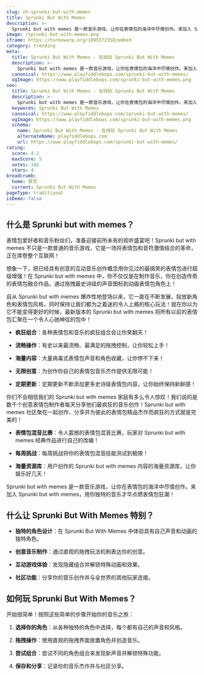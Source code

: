 ```yaml
---
slug: zh-sprunki-but-with-memes
title: Sprunki But With Memes
description: >-
  Sprunki but with memes 是一款音乐游戏，让你在表情包的海洋中尽情创作。来加入 Sprunki but with memes，用你独特的音乐才华点燃表情包狂潮！
image: /sprunki-but-with-memes.png
iframe: https://turbowarp.org/1095572358/embed
category: trending
meta:
  title: Sprunki But With Memes - 在线玩 Sprunki But With Memes
  description: >-
    Sprunki but with memes 是一款音乐游戏，让你在表情包的海洋中尽情创作。来加入 Sprunki but with memes，用你独特的音乐才华点燃表情包狂潮！
  canonical: https://www.playfiddlebops.com/sprunki-but-with-memes/
  ogImage: https://www.playfiddlebops.com/sprunki-but-with-memes.png
seo:
  title: Sprunki But With Memes - 在线玩 Sprunki But With Memes
  description: >-
    Sprunki but with memes 是一款音乐游戏，让你在表情包的海洋中尽情创作。来加入 Sprunki but with memes，用你独特的音乐才华点燃表情包狂潮！
  keywords: Sprunki But With Memes
  canonical: https://www.playfiddlebops.com/sprunki-but-with-memes/
  ogImage: https://www.playfiddlebops.com/sprunki-but-with-memes.png
  schema:
    name: Sprunki But With Memes - 在线玩 Sprunki But With Memes
    alternateName: playfiddlebops.com
    url: https://www.playfiddlebops.com/sprunki-but-with-memes/
rating:
  score: 4.2
  maxScore: 5
  votes: 142
  stars: 4
breadcrumb:
  home: 首页
  current: Sprunki But With Memes
pageType: traditional
isDemo: false
---
```


## 什么是 Sprunki but with memes？

表情包爱好者和音乐粉丝们，准备迎接前所未有的视听盛宴吧！Sprunki but with memes 不只是一款普通的音乐游戏，它是一场将表情包和音符激情结合的革命，正在席卷整个互联网！

想象一下，把已经具有创意的互动音乐创作概念用你见过的最搞笑的表情包进行超级增强！在 Sprunki but with memes 中，你不仅仅是在制作音乐，你在创造传奇的表情包融合作品，通过拖拽最史诗级的声音图标到动画表情包角色上！

自从 Sprunki but with memes 爆炸性地登场以来，它一直在不断发展，投放新角色和表情包风格，同时保持让我们都为之着迷的令人上瘾的核心玩法！就在你以为它不能变得更好的时候，最新版本的 Sprunki but with memes 将所有以前的表情包汇聚在一个令人心驰神往的包中！

- **疯狂组合**：各种表情包和音乐的疯狂组合会让你笑翻天！

- **流畅操作**：有史以来最流畅、最满足的拖拽控制，让你轻松上手！

- **海量内容**：大量病毒式表情包声音和角色收藏，让你停不下来！

- **无限创意**：为创作你自己的表情包音乐杰作提供无限可能！

- **定期更新**：定期更新不断添加更多史诗级表情包内容，让你始终保持新鲜感！

你们不会相信我们的 Sprunki but with memes 家庭有多么令人惊叹！我们说的是数千个创意表情包制作者每天分享他们最疯狂的音乐创作！Sprunki but with memes 社区聚在一起创作、分享并为彼此的表情包精品杰作而疯狂的方式就是完美的！

- **表情包混音比赛**：令人震撼的表情包混音比赛，玩家对 Sprunki but with memes 经典作品进行自己的改编！

- **每周挑战**：每周挑战将你的表情包混音技能测试到极限！

- **海量资源库**：用户创作的 Sprunki but with memes 内容的海量资源库，让你娱乐好几天！

Sprunki but with memes 是一款音乐游戏，让你在表情包的海洋中尽情创作。来加入 Sprunki but with memes，用你独特的音乐才华点燃表情包狂潮！

## 什么让 Sprunki But With Memes 特别？

- **独特的角色设计**：在 Sprunki But With Memes 中体验具有自己声音和动画的独特角色。

- **创意音乐制作**：通过直观的拖拽玩法机制表达你的创意。

- **互动游戏体验**：发现隐藏组合并解锁特殊动画和效果。

- **社区功能**：分享你的音乐创作并与全世界的其他玩家连接。

## 如何玩 Sprunki But With Memes？

开始很简单！按照这些简单的步骤开始你的音乐之旅：

1. **选择你的角色**：从各种独特的角色中选择，每个都有自己的声音和风格。

1. **拖拽操作**：使用直观的拖拽界面放置角色并创造音乐。

1. **尝试组合**：尝试不同的角色组合来发现新声音并解锁特殊功能。

1. **保存和分享**：记录你的音乐杰作并与社区分享。